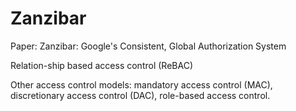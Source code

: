 # Zanzibar

Paper: Zanzibar: Google's Consistent, Global Authorization System

Relation-ship based access control (ReBAC)

Other access control models: mandatory access control (MAC), discretionary access control (DAC), role-based access control.

